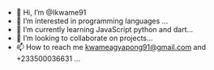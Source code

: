 - 👋 Hi, I’m @Ikwame91
- 👀 I’m interested in programming languages ...
- 🌱 I’m currently learning JavaScript python and dart...
- 💞️ I’m looking to collaborate on projects...
- 📫 How to reach me kwameagyapong91@gmail.com and +233500036631 ...

<!---
Ikwame91/Ikwame91 is a ✨ special ✨ repository because its `README.md` (this file) appears on your GitHub profile.
You can click the Preview link to take a look at your changes.
--->
